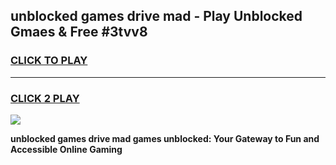 
## unblocked games drive mad - Play Unblocked Gmaes & Free #3tvv8
<h3>
<a href="https://news.freeplayer.one?title=unblocked_games_drive_mad&ref=03M">CLICK TO PLAY</a></h3>
<hr>

<h3>
<a href="https://news.freeplayer.one?title=unblocked_games_drive_mad&ref=03M">CLICK 2 PLAY</a>
  
</h3>

<a href="https://news.freeplayer.one?title=unblocked_games_drive_mad&ref=03M"><img src="https://clearcache.store/games.png"></a>


**unblocked games drive mad games unblocked: Your Gateway to Fun and Accessible Online Gaming**
